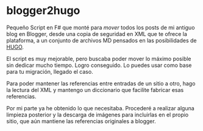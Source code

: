 # blogger2hugo

Pequeño Script en F# que monté para _mover_ todos los posts de mi antiguo blog en Blogger, desde una copia de seguridad en XML que te ofrece la plataforma, a un conjunto de archivos MD pensados en las posibilidades de [HUGO](https://gohugo.io/).

El script es muy mejorable, pero buscaba poder mover lo máximo posible sin dedicar mucho tiempo. Logro conseguido. Lo puedes usar como base para tu migración, llegado el caso.

Para poder mantener las referencias entre entradas de un sitio a otro, hago la lectura del XML y mantengo un diccionario que facilite fabricar esas referencias.

Por mi parte ya he obtenido lo que necesitaba. Procederé a realizar alguna limpieza posterior y la descarga de imágenes para incluirlas en el propio sitio, que aún mantiene las referencias originales a blogger.

